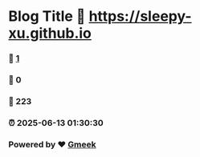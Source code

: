 # Blog Title :link: https://sleepy-xu.github.io 
### :page_facing_up: [1](https://sleepy-xu.github.io/tag.html) 
### :speech_balloon: 0 
### :hibiscus: 223 
### :alarm_clock: 2025-06-13 01:30:30 
### Powered by :heart: [Gmeek](https://github.com/Meekdai/Gmeek)

